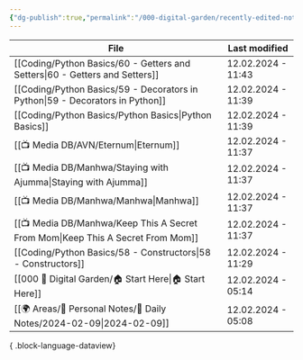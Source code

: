 ```yaml
---
{"dg-publish":true,"permalink":"/000-digital-garden/recently-edited-notes/","dgPassFrontmatter":true,"noteIcon":"3","created":"2023-12-14T09:05:52.599+05:30","updated":"2023-12-14T09:12:44.868+05:30"}
---
```


| File                                                                               | Last modified      |
| ---------------------------------------------------------------------------------- | ------------------ |
| [[Coding/Python Basics/60 - Getters and Setters\|60 - Getters and Setters]]     | 12.02.2024 - 11:43 |
| [[Coding/Python Basics/59 - Decorators in Python\|59 - Decorators in Python]]   | 12.02.2024 - 11:39 |
| [[Coding/Python Basics/Python Basics\|Python Basics]]                           | 12.02.2024 - 11:39 |
| [[📺 Media DB/AVN/Eternum\|Eternum]]                                            | 12.02.2024 - 11:37 |
| [[📺 Media DB/Manhwa/Staying with Ajumma\|Staying with Ajumma]]                 | 12.02.2024 - 11:37 |
| [[📺 Media DB/Manhwa/Manhwa\|Manhwa]]                                           | 12.02.2024 - 11:37 |
| [[📺 Media DB/Manhwa/Keep This A Secret From Mom\|Keep This A Secret From Mom]] | 12.02.2024 - 11:37 |
| [[Coding/Python Basics/58 - Constructors\|58 - Constructors]]                   | 12.02.2024 - 11:29 |
| [[000 🏡 Digital Garden/🏠 Start Here\|🏠 Start Here]]                          | 12.02.2024 - 05:14 |
| [[🌍 Areas/📧 Personal Notes/📓 Daily Notes/2024-02-09\|2024-02-09]]            | 12.02.2024 - 05:08 |

{ .block-language-dataview}